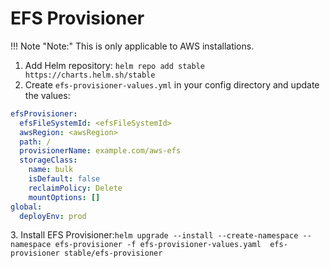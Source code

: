 # EFS Provisioner

!!! Note "Note:"
    This is only applicable to AWS installations.

1. Add Helm repository: `helm repo add stable https://charts.helm.sh/stable`
2. Create `efs-provisioner-values.yml` in your config directory and update the values:

```yaml title="efs-provisioner-values.yml"
efsProvisioner:
  efsFileSystemId: <efsFileSystemId>
  awsRegion: <awsRegion>
  path: /
  provisionerName: example.com/aws-efs
  storageClass:
    name: bulk
    isDefault: false
    reclaimPolicy: Delete
    mountOptions: []
global:
  deployEnv: prod

```

3\. Install EFS Provisioner:`helm upgrade --install --create-namespace --namespace efs-provisioner -f efs-provisioner-values.yaml  efs-provisioner stable/efs-provisioner`